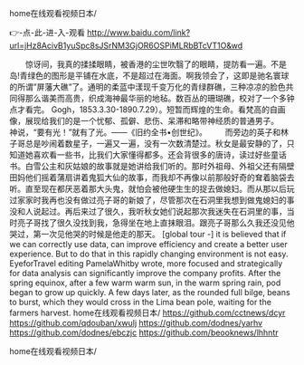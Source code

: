 
home在线观看视频日本/




👉-点-此-进-入-观看  http://www.baidu.com/link?url=jHz8AcivB1yuSpc8sJSrNM3GjOR6OSPiMLRbBTcVT1O&wd




　　惊讶间，我真的揉揉眼睛，被香港的尘世吹翳了的眼睛，提防看一遍。不是岛!青绿色的图形是平铺在水底，不是超过在海面。啊我领会了，这即是驰名寰球的所谓”屏藩大礁”了。通明的柔蓝中漾现千变万化的青绿群礁，三种凉凉的脸色共同得那么谐美而高贵，织成海神最华丽的地毡。数百丛的珊瑚礁，校对了一个多钟点才看完。
Gogh，1853.3.30-1890.7.29）。短暂而辉煌的生命。看梵高的自画像，展现给我们的是一个忧郁、孤僻、悲伤、呆滞和略带神经质的普通男子。　　　　神说，“要有光！”就有了光。——《旧约全书•创世纪》。
　　而旁边的英子和林子哥总是吵闹着数星子，一遍又一遍，没有一次数清楚过。秋女是最安静的了，只知道她喜欢看一些书，比我们大家懂得都多。还会背很多的唐诗，读过好些童话书。白雪公主和灰姑娘的故事就是她讲给我们听的。那时外祖母、外祖父还有隔壁田妈他们摇着蒲扇讲着鬼狐大仙的故事，而我却不再像以前那般好奇的耷着脑袋去听。直至现在都厌恶着那大头鬼，就怕会被他硬生生的捉去做媳妇。而从那以后玩过家家时我再也没有做过亮子哥的新娘了，尽管那次在石洞里我想到做鬼媳妇的事没和人说起过。再后来过了很久，我听秋女她们说起那次我迷失在石洞里的事，当时亮子哥找了很久没找到我，急得坐在地上直抹眼泪。跟亮子哥那么久我还没见他哭过，第一次见他哭的时候是他走的那天。
[global tour -] it is believed that if we can correctly use data, can improve efficiency and create a better user experience.
But to do that in this rapidly changing environment is not easy.
EyeforTravel editing PamelaWhitby wrote, more focused and strategically for data analysis can significantly improve the company profits.
After the spring equinox, after a few warm warm sun, in the warm spring rain, pod began to grow up quickly.
A few days later, as the rounded full bilge, beans to burst, which they would cross in the Lima bean pole, waiting for the farmers harvest.
home在线观看视频日本/ https://github.com/cctnews/dcyr
https://github.com/qdouban/xwulj
https://github.com/dodnes/yarhv
https://github.com/dodnes/ebczjc
https://github.com/beooknews/lhhntr





home在线观看视频日本/
